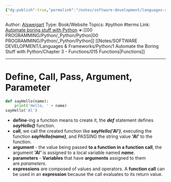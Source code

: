 ```yaml
---
{"dg-publish":true,"permalink":"/notes/software-development/languages-and-frameworks/python/1-automate-the-boring-stuff-with-python/chapter-3-functions/016-terms-define-call-pass-argument-parameter/","created":"2025-07-13T15:25:05.395+08:00"}
---
```


Author: [Alsweigart](https://alsweigart.com/)
Type: Book/Website
Topics: #python #terms
Link: [Automate boring stuff with Python](https://automatetheboringstuff.com/)
∗:[[00 PROGRAMMING/Python/_Python/Python\|00 PROGRAMMING/Python/_Python/Python]] [[Notes/SOFTWARE DEVELOPMENT/Languages & Frameworks/Python/1 Automate the Boring Stuff with Python/Chapter 3 - Functions/015 Functions\|Functions]] 

---
# Define, Call, Pass, Argument, Parameter
```python
def sayHello(name):
	print('Hello, ' + name)
sayHello('Al')
```
- **define**-ing a function means to create it, the ***def*** statement defines ***sayHello()*** function.
- **call**, we call the created function like ***sayHello('Al')***, executing the function ***sayHello(name)***, and PASSING the string value ***'Al'*** to the function.
- **argument** - the value being passed **to a function in a function call**, the argument ***'Al'*** is assigned to a local variable named ***name***. 
- **parameters** - **Variables** that have **arguments** assigned to them are _parameters_.
- **expressions** are composed of values and operators. A **function call** can be used in an **expression** because the call evaluates to its return value.